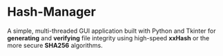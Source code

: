 # Hash-Manager
A simple, multi-threaded GUI application built with Python and Tkinter for **generating** and **verifying** file integrity using high-speed **xxHash** or the more secure **SHA256** algorithms.
